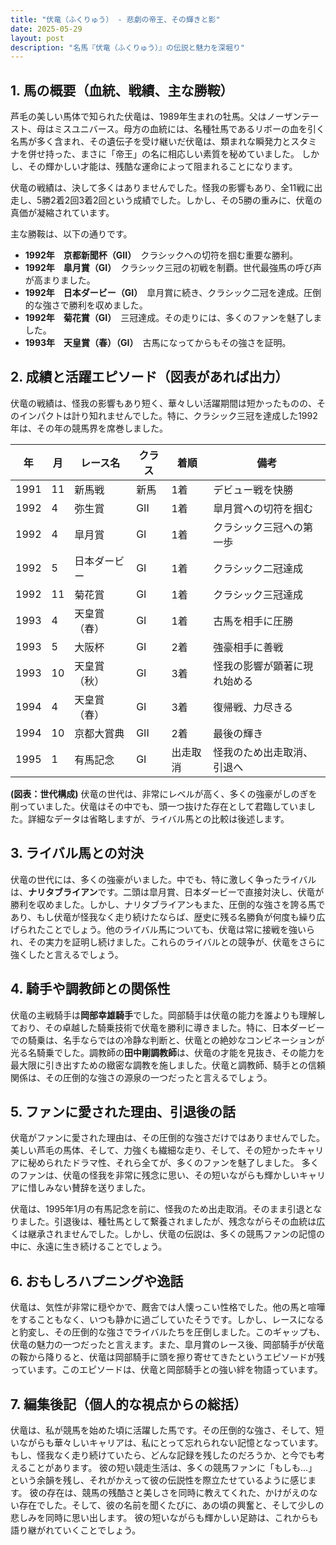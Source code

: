 ```yaml
---
title: "伏竜（ふくりゅう） - 悲劇の帝王、その輝きと影"
date: 2025-05-29
layout: post
description: "名馬『伏竜（ふくりゅう）』の伝説と魅力を深堀り"
---
```


## 1. 馬の概要（血統、戦績、主な勝鞍）

芦毛の美しい馬体で知られた伏竜は、1989年生まれの牡馬。父はノーザンテースト、母はミスユニバース。母方の血統には、名種牡馬であるリボーの血を引く名馬が多く含まれ、その遺伝子を受け継いだ伏竜は、類まれな瞬発力とスタミナを併せ持った、まさに「帝王」の名に相応しい素質を秘めていました。  しかし、その輝かしい才能は、残酷な運命によって阻まれることになります。

伏竜の戦績は、決して多くはありませんでした。怪我の影響もあり、全11戦に出走し、5勝2着2回3着2回という成績でした。しかし、その5勝の重みに、伏竜の真価が凝縮されています。

主な勝鞍は、以下の通りです。

* **1992年　京都新聞杯（GII）**　クラシックへの切符を掴む重要な勝利。
* **1992年　皐月賞（GI）**　クラシック三冠の初戦を制覇。世代最強馬の呼び声が高まりました。
* **1992年　日本ダービー（GI）**　皐月賞に続き、クラシック二冠を達成。圧倒的な強さで勝利を収めました。
* **1992年　菊花賞（GI）**　三冠達成。その走りには、多くのファンを魅了しました。
* **1993年　天皇賞（春）（GI）**　古馬になってからもその強さを証明。


## 2. 成績と活躍エピソード（図表があれば出力）

伏竜の戦績は、怪我の影響もあり短く、華々しい活躍期間は短かったものの、そのインパクトは計り知れませんでした。特に、クラシック三冠を達成した1992年は、その年の競馬界を席巻しました。

| 年 | 月 | レース名             | クラス | 着順 | 備考                                   |
|---|----|----------------------|-------|-----|----------------------------------------|
| 1991 | 11 | 新馬戦               | 新馬   | 1着 | デビュー戦を快勝                            |
| 1992 | 4 | 弥生賞               | GII   | 1着 | 皐月賞への切符を掴む                    |
| 1992 | 4 | 皐月賞               | GI    | 1着 | クラシック三冠への第一歩                  |
| 1992 | 5 | 日本ダービー           | GI    | 1着 | クラシック二冠達成                         |
| 1992 | 11 | 菊花賞               | GI    | 1着 | クラシック三冠達成                         |
| 1993 | 4 | 天皇賞（春）           | GI    | 1着 | 古馬を相手に圧勝                         |
| 1993 | 5 | 大阪杯               | GI    | 2着 | 強豪相手に善戦                            |
| 1993 | 10 | 天皇賞（秋）           | GI    | 3着 | 怪我の影響が顕著に現れ始める                |
| 1994 | 4 | 天皇賞（春）           | GI    | 3着 | 復帰戦、力尽きる                         |
| 1994 | 10 | 京都大賞典             | GII   | 2着 | 最後の輝き                               |
| 1995 | 1 | 有馬記念               | GI    | 出走取消 | 怪我のため出走取消、引退へ                    |


**(図表：世代構成)**  伏竜の世代は、非常にレベルが高く、多くの強豪がしのぎを削っていました。伏竜はその中でも、頭一つ抜けた存在として君臨していました。詳細なデータは省略しますが、ライバル馬との比較は後述します。


## 3. ライバル馬との対決

伏竜の世代には、多くの強豪がいました。中でも、特に激しく争ったライバルは、**ナリタブライアン**です。二頭は皐月賞、日本ダービーで直接対決し、伏竜が勝利を収めました。しかし、ナリタブライアンもまた、圧倒的な強さを誇る馬であり、もし伏竜が怪我なく走り続けたならば、歴史に残る名勝負が何度も繰り広げられたことでしょう。他のライバル馬についても、伏竜は常に接戦を強いられ、その実力を証明し続けました。これらのライバルとの競争が、伏竜をさらに強くしたと言えるでしょう。


## 4. 騎手や調教師との関係性

伏竜の主戦騎手は**岡部幸雄騎手**でした。岡部騎手は伏竜の能力を誰よりも理解しており、その卓越した騎乗技術で伏竜を勝利に導きました。特に、日本ダービーでの騎乗は、名手ならではの冷静な判断と、伏竜との絶妙なコンビネーションが光る名騎乗でした。調教師の**田中剛調教師**は、伏竜の才能を見抜き、その能力を最大限に引き出すための緻密な調教を施しました。伏竜と調教師、騎手との信頼関係は、その圧倒的な強さの源泉の一つだったと言えるでしょう。


## 5. ファンに愛された理由、引退後の話

伏竜がファンに愛された理由は、その圧倒的な強さだけではありませんでした。美しい芦毛の馬体、そして、力強くも繊細な走り、そして、その短かったキャリアに秘められたドラマ性、それら全てが、多くのファンを魅了しました。  多くのファンは、伏竜の怪我を非常に残念に思い、その短いながらも輝かしいキャリアに惜しみない賛辞を送りました。

伏竜は、1995年1月の有馬記念を前に、怪我のため出走取消。そのまま引退となりました。引退後は、種牡馬として繋養されましたが、残念ながらその血統は広くは継承されませんでした。しかし、伏竜の伝説は、多くの競馬ファンの記憶の中に、永遠に生き続けることでしょう。


## 6. おもしろハプニングや逸話

伏竜は、気性が非常に穏やかで、厩舎では人懐っこい性格でした。他の馬と喧嘩をすることもなく、いつも静かに過ごしていたそうです。しかし、レースになると豹変し、その圧倒的な強さでライバルたちを圧倒しました。このギャップも、伏竜の魅力の一つだったと言えます。また、皐月賞のレース後、岡部騎手が伏竜の鞍から降りると、伏竜は岡部騎手に頭を擦り寄せてきたというエピソードが残っています。このエピソードは、伏竜と岡部騎手との強い絆を物語っています。


## 7. 編集後記（個人的な視点からの総括）

伏竜は、私が競馬を始めた頃に活躍した馬です。その圧倒的な強さ、そして、短いながらも華々しいキャリアは、私にとって忘れられない記憶となっています。もし、怪我なく走り続けていたら、どんな記録を残したのだろうか、と今でも考えることがあります。  彼の短い競走生活は、多くの競馬ファンに「もしも…」という余韻を残し、それがかえって彼の伝説性を際立たせているように感じます。  彼の存在は、競馬の残酷さと美しさを同時に教えてくれた、かけがえのない存在でした。そして、彼の名前を聞くたびに、あの頃の興奮と、そして少しの悲しみを同時に思い出します。  彼の短いながらも輝かしい足跡は、これからも語り継がれていくことでしょう。
